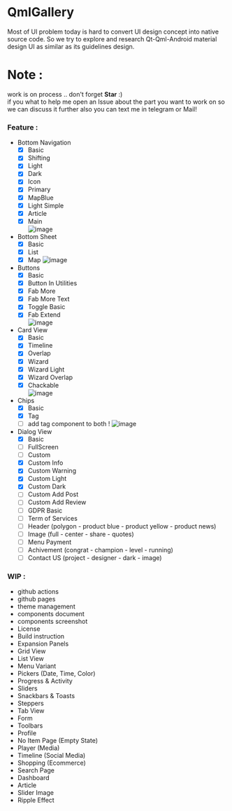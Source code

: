 # QmlGallery

Most of UI problem today is hard to convert UI design concept into native source code. So we try to explore and research Qt-Qml-Android material design UI as similar as its guidelines design.

# Note : 
work is on process .. don't forget **Star** :)    
if you what to help me open an Issue about the part you want to work on so we can discuss it further also you can text me in telegram or Mail!

### Feature : 
* Bottom Navigation    
    - [x] Basic
    - [x] Shifting
    - [x] Light
    - [x] Dark
    - [x] Icon
    - [x] Primary
    - [x] MapBlue
    - [x] Light Simple
    - [x] Article
    - [x] Main      
    ![image](https://user-images.githubusercontent.com/36326627/154313477-a322ab2b-cccf-4fad-b397-a6989c8519b1.png)

* Bottom Sheet
    - [x] Basic
    - [x] List
    - [x] Map
    ![image](https://user-images.githubusercontent.com/36326627/154544625-a3c54bbc-3e21-4a11-bf0f-7fd39c0c2786.png)

* Buttons     
    - [x] Basic
    - [x] Button In Utilities
    - [x] Fab More
    - [x] Fab More Text
    - [x] Toggle Basic
    - [x] Fab Extend    
    ![image](https://user-images.githubusercontent.com/36326627/154545436-6db1b69f-7815-476b-a60a-b8eec7bd980c.png)
     
* Card View
    - [x] Basic
    - [x] Timeline    
    - [x] Overlap
    - [x] Wizard
    - [x] Wizard Light
    - [x] Wizard Overlap
    - [x] Chackable     
    ![image](https://user-images.githubusercontent.com/36326627/154541184-f58129c3-c23a-4a53-a05e-05d9fc5c8fde.png)
      
* Chips
    - [x] Basic    
    - [x] Tag
    - [ ] add tag component to both !
    ![image](https://user-images.githubusercontent.com/36326627/154545806-91fb58e5-a87f-4335-9753-a859af6c656c.png)

* Dialog View
    - [x] Basic
    - [ ] FullScreen
    - [ ] Custom
    - [x] Custom Info
    - [x] Custom Warning
    - [x] Custom Light
    - [x] Custom Dark
    - [ ] Custom Add Post
    - [ ] Custom Add Review
    - [ ] GDPR Basic
    - [ ] Term of Services
    - [ ] Header (polygon - product blue - product yellow - product news)
    - [ ] Image (full - center - share - quotes)
    - [ ] Menu Payment
    - [ ] Achivement (congrat - champion - level - running)
    - [ ] Contact US (project - designer - dark - image)

### WIP :
* github actions
* github pages
* theme management
* components document
* components screenshot
* License
* Build instruction  
* Expansion Panels
* Grid View
* List View
* Menu Variant
* Pickers (Date, Time, Color)
* Progress & Activity
* Sliders
* Snackbars & Toasts
* Steppers
* Tab View
* Form
* Toolbars
* Profile
* No Item Page (Empty State)
* Player (Media)
* Timeline (Social Media)
* Shopping (Ecommerce)
* Search Page
* Dashboard
* Article
* Slider Image
* Ripple Effect

